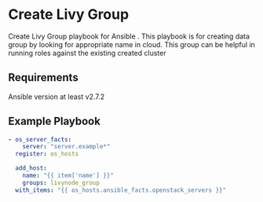 Create Livy Group
=================

Create Livy Group playbook for Ansible .
This playbook is for creating data group by looking for appropriate name in cloud. This group can be helpful in running roles against the existing created cluster

Requirements
------------

Ansible version at least v2.7.2


Example Playbook
----------------

```yaml
- os_server_facts:
    server: "server.example*"
  register: os_hosts

  add_host:
    name: "{{ item['name'] }}"
    groups: livynode_group
  with_items: "{{ os_hosts.ansible_facts.openstack_servers }}"
```
